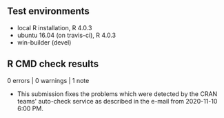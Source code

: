 ## Test environments
* local R installation, R 4.0.3
* ubuntu 16.04 (on travis-ci), R 4.0.3
* win-builder (devel)

## R CMD check results

0 errors | 0 warnings | 1 note

* This submission fixes the problems which were detected by the CRAN teams'
  auto-check service as described in the e-mail from 2020-11-10 6:00 PM.
